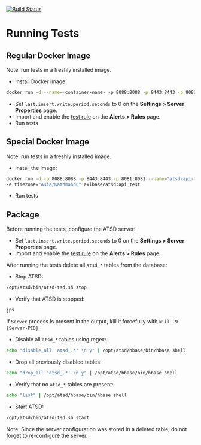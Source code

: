 [![Build Status](https://travis-ci.org/axibase/atsd-api-test.svg?branch=master)](https://travis-ci.org/axibase/atsd-api-test)

# Running Tests

## Regular Docker Image

Note: run tests in a freshly installed image.

* Install Docker image:

```bash
docker run -d --name=<container-name> -p 8088:8088 -p 8443:8443 -p 8081:8081 -p 8082:8082/udp axibase/atsd:latest
```

* Set `last.insert.write.period.seconds` to 0 on the **Settings > Server Properties** page.
* Import and enable the [test rule](https://raw.githubusercontent.com/axibase/dockers/atsd_api_test/rules.xml) on the **Alerts > Rules** page.
* Run tests

## Special Docker Image

Note: run tests in a freshly installed image.

* Install the image:

```bash
docker run -d -p 8088:8088 -p 8443:8443 -p 8081:8081 --name="atsd-api-test" -e axiname="$ATSD_LOGIN" -e axipass="$ATSD_PASSWORD" \
-e timezone="Asia/Kathmandu" axibase/atsd:api_test
```

* Run tests

## Package

Before running the tests, configure the ATSD server:

* Set `last.insert.write.period.seconds` to 0 on the **Settings > Server Properties** page.
* Import and enable the [test rule](https://raw.githubusercontent.com/axibase/dockers/atsd_api_test/rules.xml) on the **Alerts > Rules** page.

After running the tests delete all `atsd_*` tables from the database:

* Stop ATSD:

```bash
/opt/atsd/bin/atsd-tsd.sh stop
```

* Verify that ATSD is stopped:

```bash
jps
```

If `Server` process is present in the output, kill it forcefully with ``kill -9 {Server-PID}``.

* Disable all `atsd_*` tables using regex:

```bash
echo "disable_all 'atsd_.*' \n y" | /opt/atsd/hbase/bin/hbase shell
```

* Drop all previously disabled tables:

```bash
echo "drop_all 'atsd_.*' \n y" | /opt/atsd/hbase/bin/hbase shell
```

* Verify that no `atsd_*` tables are present:

```bash
echo "list" | /opt/atsd/hbase/bin/hbase shell
```

* Start ATSD:

```bash
/opt/atsd/bin/atsd-tsd.sh start
```

Note: Since the server configuration was stored in a deleted table, do not forget to re-configure the server.
